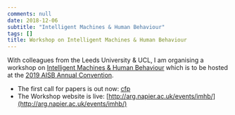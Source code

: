 ```yaml
---
comments: null
date: 2018-12-06
subtitle: "Intelligent Machines & Human Behaviour"
tags: []
title: Workshop on Intelligent Machines & Human Behaviour
---
```


With colleagues from the Leeds University & UCL, I am organising a workshop on [Intelligent Machines & Human Behaviour](http://arg.napier.ac.uk/events/imhb/) which is to be hosted at the [2019 AISB Annual Convention](http://aisb2019.falmouthgamesacademy.com).

* The first call for papers is out now: [cfp](http://arg.napier.ac.uk/events/imhb/assets/cfp/imhb2019.pdf)
* The Workshop website is live: [http://arg.napier.ac.uk/events/imhb/](http://arg.napier.ac.uk/events/imhb/)


